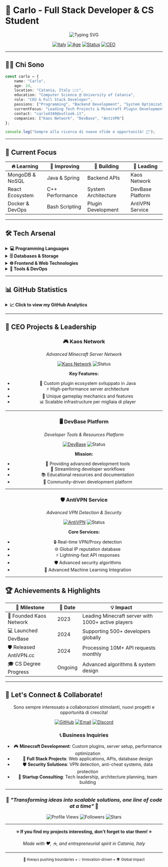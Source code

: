 # 🌟 Carlo - Full Stack Developer & CS Student

<div align="center">

![Typing SVG](https://readme-typing-svg.demolab.com?font=Fira+Code&size=28&duration=3000&pause=1000&color=00D9FF&center=true&vCenter=true&multiline=true&width=600&height=100&lines=Computer+Science+Student;Backend+Developer;Minecraft+Plugin+Creator;CEO+%26+Entrepreneur)

[![Italy](https://img.shields.io/badge/🇮🇹%20Italy-Catania-blue?style=for-the-badge)](https://en.wikipedia.org/wiki/Catania)
[![Age](https://img.shields.io/badge/Age-24-brightgreen?style=for-the-badge)]()
[![Status](https://img.shields.io/badge/Status-Learning%20%26%20Growing-orange?style=for-the-badge)]()
[![CEO](https://img.shields.io/badge/CEO-Active%20Projects-gold?style=for-the-badge)]()

</div>

---

## 👨‍💻 Chi Sono

```typescript
const carlo = {
    name: "Carlo",
    age: 24,
    location: "Catania, Italy 🇮🇹",
    education: "Computer Science @ University of Catania",
    role: "CEO & Full Stack Developer",
    passions: ["Programming", "Backend Development", "System Optimization", "Entrepreneurship"],
    currentFocus: "Leading Tech Projects & Minecraft Plugin Development",
    contact: "carlo4340@outlook.it",
    companies: ["Kaos Network", "DevBase", "AntiVPN"]
};

console.log("Sempre alla ricerca di nuove sfide e opportunità! 🚀");
```

---

## 🎯 Current Focus

<div align="center">

| 🔥 Learning | 💪 Improving | 🚀 Building | 👑 Leading |
|-------------|--------------|-------------|------------|
| MongoDB & NoSQL | Java & Spring | Backend APIs | Kaos Network |
| React Ecosystem | C++ Performance | System Architecture | DevBase Platform |
| Docker & DevOps | Bash Scripting | Plugin Development | AntiVPN Service |

</div>

---

## 🛠️ Tech Arsenal

<details>
<summary><b>💻 Programming Languages</b></summary>
<br>
<div align="center">

![Java](https://img.shields.io/badge/Java-ED8B00?style=for-the-badge&logo=java&logoColor=white)
![C++](https://img.shields.io/badge/C%2B%2B-00599C?style=for-the-badge&logo=c%2B%2B&logoColor=white)
![C#](https://img.shields.io/badge/C%23-239120?style=for-the-badge&logo=c-sharp&logoColor=white)
![JavaScript](https://img.shields.io/badge/JavaScript-F7DF1E?style=for-the-badge&logo=javascript&logoColor=black)
![TypeScript](https://img.shields.io/badge/TypeScript-007ACC?style=for-the-badge&logo=typescript&logoColor=white)
![Kotlin](https://img.shields.io/badge/Kotlin-0095D5?style=for-the-badge&logo=kotlin&logoColor=white)
![PHP](https://img.shields.io/badge/PHP-777BB4?style=for-the-badge&logo=php&logoColor=white)
![Bash](https://img.shields.io/badge/Bash-4EAA25?style=for-the-badge&logo=gnu-bash&logoColor=white)
![C](https://img.shields.io/badge/C-00599C?style=for-the-badge&logo=c&logoColor=white)
![Perl](https://img.shields.io/badge/Perl-39457E?style=for-the-badge&logo=perl&logoColor=white)
![F#](https://img.shields.io/badge/F%23-378BBA?style=for-the-badge&logo=fsharp&logoColor=white)

</div>
</details>

<details>
<summary><b>🗄️ Databases & Storage</b></summary>
<br>
<div align="center">

![MongoDB](https://img.shields.io/badge/MongoDB-4EA94B?style=for-the-badge&logo=mongodb&logoColor=white)
![MySQL](https://img.shields.io/badge/MySQL-00000F?style=for-the-badge&logo=mysql&logoColor=white)
![PostgreSQL](https://img.shields.io/badge/PostgreSQL-316192?style=for-the-badge&logo=postgresql&logoColor=white)
![Redis](https://img.shields.io/badge/Redis-DC382D?style=for-the-badge&logo=redis&logoColor=white)
![Cassandra](https://img.shields.io/badge/Cassandra-1287B1?style=for-the-badge&logo=apache-cassandra&logoColor=white)

</div>
</details>

<details>
<summary><b>🌐 Frontend & Web Technologies</b></summary>
<br>
<div align="center">

![React](https://img.shields.io/badge/React-20232A?style=for-the-badge&logo=react&logoColor=61DAFB)
![HTML5](https://img.shields.io/badge/HTML5-E34F26?style=for-the-badge&logo=html5&logoColor=white)
![CSS3](https://img.shields.io/badge/CSS3-1572B6?style=for-the-badge&logo=css3&logoColor=white)

</div>
</details>

<details>
<summary><b>🔧 Tools & DevOps</b></summary>
<br>
<div align="center">

![Docker](https://img.shields.io/badge/Docker-2496ED?style=for-the-badge&logo=docker&logoColor=white)
![Git](https://img.shields.io/badge/Git-F05032?style=for-the-badge&logo=git&logoColor=white)
![Gradle](https://img.shields.io/badge/Gradle-02303A?style=for-the-badge&logo=gradle&logoColor=white)
![Maven](https://img.shields.io/badge/Maven-C71A36?style=for-the-badge&logo=apache-maven&logoColor=white)
![Apache Ant](https://img.shields.io/badge/Apache%20Ant-A81C7D?style=for-the-badge&logo=apache-ant&logoColor=white)
![RabbitMQ](https://img.shields.io/badge/RabbitMQ-FF6600?style=for-the-badge&logo=rabbitmq&logoColor=white)
![Arduino](https://img.shields.io/badge/Arduino-00979D?style=for-the-badge&logo=arduino&logoColor=white)
![Android Studio](https://img.shields.io/badge/Android%20Studio-3DDC84?style=for-the-badge&logo=android-studio&logoColor=white)

</div>
</details>

---

## 📊 GitHub Statistics

<details>
<summary><b>📈 Click to view my GitHub Analytics</b></summary>
<br>

<div align="center">

### 🏆 GitHub Profile Stats
![Carlo's GitHub Stats](https://github-readme-stats.vercel.app/api?username=mathsanalysis&show_icons=true&theme=tokyonight&hide_border=true&bg_color=0D1117&title_color=00D9FF&icon_color=00D9FF&text_color=C9D1D9&count_private=true)

### 🔥 Streak Stats  
![GitHub Streak](https://github-readme-streak-stats.herokuapp.com/?user=mathsanalysis&theme=tokyonight&hide_border=true&background=0D1117&stroke=00D9FF&ring=00D9FF&fire=FF6B6B&currStreakLabel=00D9FF)

### 💻 Most Used Languages
![Top Languages](https://github-readme-stats.vercel.app/api/top-langs/?username=mathsanalysis&layout=compact&theme=tokyonight&hide_border=true&bg_color=0D1117&title_color=00D9FF&text_color=C9D1D9&langs_count=8)

### 📊 Contribution Graph
![Carlo's Activity Graph](https://github-readme-activity-graph.vercel.app/graph?username=mathsanalysis&theme=tokyo-night&bg_color=0D1117&color=00D9FF&line=00D9FF&point=FF6B6B&area=true&hide_border=true)

### 🏅 GitHub Trophies
![GitHub Trophies](https://github-profile-trophy.vercel.app/?username=mathsanalysis&theme=tokyonight&no-frame=true&no-bg=true&margin-w=4&column=7)

### ⚡ Recent Activity
<!--START_SECTION:activity-->
<!--END_SECTION:activity-->

</div>

</details>

---

## 👑 CEO Projects & Leadership

<div align="center">

### 🎮 **Kaos Network** 
*Advanced Minecraft Server Network*

[![Kaos Network](https://img.shields.io/badge/🎮%20Kaos%20Network-CEO%20%26%20Founder-success?style=for-the-badge&logo=minecraft)](https://github.com/Kaos-Network/)
![Status](https://img.shields.io/badge/Status-Active%20Development-brightgreen?style=for-the-badge)

**Key Features:**
- 🔧 Custom plugin ecosystem sviluppato in Java
- ⚡ High-performance server architecture  
- 🎯 Unique gameplay mechanics and features
- 📊 Scalable infrastructure per migliaia di player

---

### 🖥️ **DevBase Platform**
*Developer Tools & Resources Platform*

[![DevBase](https://img.shields.io/badge/🖥️%20DevBase-CEO%20%26%20Founder-informational?style=for-the-badge&logo=github)](https://github.com/DevBase-Developer/)
![Status](https://img.shields.io/badge/Status-In%20Development-orange?style=for-the-badge)

**Mission:**
- 💼 Providing advanced development tools
- 🚀 Streamlining developer workflows
- 📚 Educational resources and documentation
- 🤝 Community-driven development platform

---

### 🛡️ **AntiVPN Service**
*Advanced VPN Detection & Security*

[![AntiVPN](https://img.shields.io/badge/🛡️%20AntiVPN-CEO%20%26%20Founder-critical?style=for-the-badge&logo=shield)](https://antivpn.cc)
![Status](https://img.shields.io/badge/Status-Production%20Ready-success?style=for-the-badge)

**Core Services:**
- 🔒 Real-time VPN/Proxy detection
- 🌐 Global IP reputation database
- ⚡ Lightning-fast API responses
- 🛡️ Advanced security algorithms
- 🧠 Advanced Machine Learning Integration

</div>

---

## 🏆 Achievements & Highlights

<div align="center">

| 🎯 Milestone | 📅 Date | 💡 Impact |
|--------------|---------|-----------|
| 🚀 Founded Kaos Network | 2023 | Leading Minecraft server with 1000+ active players |
| 💻 Launched DevBase | 2024 | Supporting 500+ developers globally |
| 🛡️ Released AntiVPN.cc | 2024 | Processing 10M+ API requests monthly |
| 🎓 CS Degree Progress | Ongoing | Advanced algorithms & system design |

</div>

---

## 💬 Let's Connect & Collaborate!

<div align="center">

Sono sempre interessato a collaborazioni stimolanti, nuovi progetti e opportunità di crescita!

[![GitHub](https://img.shields.io/badge/GitHub-100000?style=for-the-badge&logo=github&logoColor=white)](https://github.com/mathsanalysis)
[![Email](https://img.shields.io/badge/Email-D14836?style=for-the-badge&logo=gmail&logoColor=white)](mailto:carlo4340@outlook.it)
[![Discord](https://img.shields.io/badge/Discord-7289DA?style=for-the-badge&logo=discord&logoColor=white)](https://discordlookup.com/user/437636365463584778)

### 📞 Business Inquiries
- 🎮 **Minecraft Development**: Custom plugins, server setup, performance optimization
- 💼 **Full Stack Projects**: Web applications, APIs, database design
- 🛡️ **Security Solutions**: VPN detection, anti-cheat systems, data protection
- 🚀 **Startup Consulting**: Tech leadership, architecture planning, team building

---

### 🌟 *"Transforming ideas into scalable solutions, one line of code at a time"* 🌟

![Profile Views](https://komarev.com/ghpvc/?username=mathsanalysis&color=00D9FF&style=for-the-badge&label=Profile+Views)
![Followers](https://img.shields.io/github/followers/mathsanalysis?color=00D9FF&style=for-the-badge&label=Followers)
![Stars](https://img.shields.io/github/stars/mathsanalysis?color=00D9FF&style=for-the-badge&label=Total+Stars)

</div>

---

<div align="center">

**⭐ If you find my projects interesting, don't forget to star them! ⭐**

*Made with ❤️, ☕, and entrepreneurial spirit in Catania, Italy*

---

<sub>🚀 Always pushing boundaries • 💡 Innovation-driven • 🌍 Global impact</sub>

</div>
